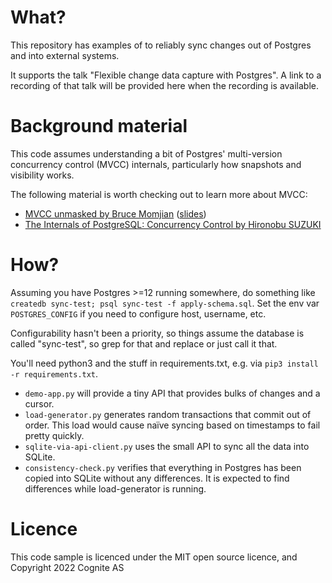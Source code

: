 # What?

This repository has examples of to reliably sync changes out of
Postgres and into external systems.

It supports the talk "Flexible change data capture with Postgres". A
link to a recording of that talk will be provided here when the
recording is available.

# Background material

This code assumes understanding a bit of Postgres' multi-version
concurrency control (MVCC) internals, particularly how snapshots and
visibility works.

The following material is worth checking out to learn more about MVCC:

- [MVCC unmasked by Bruce Momjian](https://www.youtube.com/watch?v=KVEfxb5lid8) ([slides](https://momjian.us/main/writings/pgsql/mvcc.pdf))
- [The Internals of PostgreSQL: Concurrency Control by Hironobu SUZUKI](https://www.interdb.jp/pg/pgsql05.html)

# How?

Assuming you have Postgres >=12 running somewhere, do something like
`createdb sync-test; psql sync-test -f apply-schema.sql`. Set the env
var `POSTGRES_CONFIG` if you need to configure host, username, etc.

Configurability hasn't been a priority, so things assume the database
is called "sync-test", so grep for that and replace or just call it
that.

You'll need python3 and the stuff in requirements.txt, e.g. via `pip3
install -r requirements.txt`.

* `demo-app.py` will provide a tiny API that provides bulks of changes and a cursor.
* `load-generator.py` generates random transactions that commit out of order. This load would cause naïve syncing based on timestamps to fail pretty quickly.
* `sqlite-via-api-client.py` uses the small API to sync all the data into SQLite.
* `consistency-check.py` verifies that everything in Postgres has been copied into SQLite without any differences. It is expected to find differences while load-generator is running.

# Licence

This code sample is licenced under the MIT open source licence, and
Copyright 2022 Cognite AS